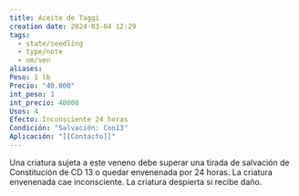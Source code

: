 ```yaml
---
title: Aceite de Taggi
creation date: 2024-03-04 12:29
tags:
  - state/seedling
  - type/note
  - om/ven
aliases: 
Peso: 1 lb
Precio: "40.000"
int_peso: 1
int_precio: 40000
Usos: 4
Efecto: Inconsciente 24 horas
Condición: "Salvación: Con13"
Aplicación: "[[Contacto]]"
---
```

Una criatura sujeta a este veneno debe superar una tirada de salvación de Constitución de CD 13 o quedar envenenada por 24 horas. La criatura envenenada cae inconsciente. La criatura despierta si recibe daño.